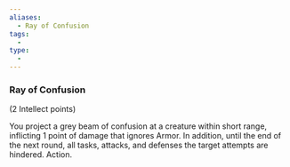 ```yaml
---
aliases:
  - Ray of Confusion
tags:
  - 
type:
  - 
---
```

### Ray of Confusion

(2 Intellect points)

You project a grey beam of confusion at a creature within short range, inflicting 1 point of damage that ignores Armor. In addition, until the end of the next round, all tasks, attacks, and defenses the target attempts are hindered. Action.